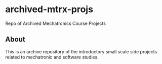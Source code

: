 # archived-mtrx-projs
Repo of Archived Mechatronics Course Projects

## About
This is an archive repository of the introductory small scale side projects related to mechatronic and software studies. 
